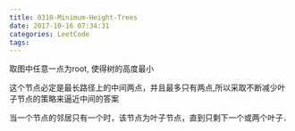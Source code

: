 ```yaml
---
title: 0310-Minimum-Height-Trees
date: 2017-10-16 07:34:31
categories: LeetCode
tags:
---
```


取图中任意一点为root, 使得树的高度最小



这个节点必定是最长路径上的中间两点，并且最多只有两点,所以采取不断减少叶子节点的策略来逼近中间的答案



当一个节点的邻居只有一个时，该节点为叶子节点，直到只剩下一个或两个叶子．
